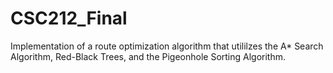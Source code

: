 # CSC212_Final
Implementation of a route optimization algorithm that utililzes the A* Search Algorithm, Red-Black Trees, and the Pigeonhole Sorting Algorithm.
